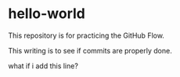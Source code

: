 # hello-world
This repository is for practicing the GitHub Flow.

This writing is to see if commits are properly done.

what if i add this line?

